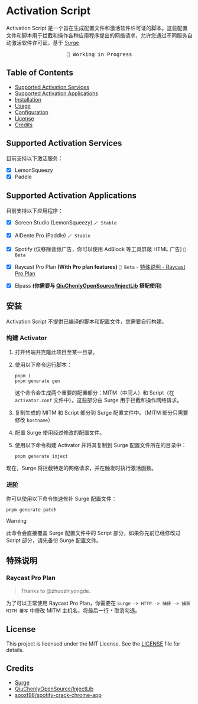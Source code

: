 # Activation Script

Activation Script 是一个旨在生成配置文件和激活软件许可证的脚本。这些配置文件和脚本用于拦截和操作各种应用程序提出的网络请求，允许您通过不同服务自动激活软件许可证。基于 [Surge](https://nssurge.com/)

<pre align="center">
🧪 Working in Progress
</pre>

## Table of Contents

- [Supported Activation Services](#supported-activation-services)
- [Supported Activation Applications](#supported-activation-applications)
- [Installation](#installation)
- [Usage](#usage)
- [Configuration](#configuration)
- [License](#license)
- [Credits](#credits)


## Supported Activation Services

目前支持以下激活服务：

- [x] LemonSqueezy
- [x] Paddle

## Supported Activation Applications

目前支持以下应用程序：

- [x] Screen Studio (LemonSqueezy) `🪄 Stable`
- [x] AlDente Pro (Paddle) `🪄 Stable`
- [x] Spotify (仅移除音频广告，你可以使用 AdBlock 等工具屏蔽 HTML 广告) `🧪 Beta`
- [x] Raycast Pro Plan **(With Pro plan features)** `🧪 Beta` - [特殊说明 - Raycast Pro Plan](#raycast-pro-plan)
- [x] Elpass **(你需要与 [QiuChenlyOpenSource/InjectLib](https://github.com/QiuChenlyOpenSource/InjectLib) 搭配使用)**


## 安装

Activation Script 不提供已编译的脚本和配置文件，您需要自行构建。

### 构建 Activator

1. 打开终端并克隆此项目至某一目录。

2. 使用以下命令运行脚本：


   ```shell
   pnpm i
   pnpm generate gen
   ```

   这个命令会生成两个重要的配置部分：MITM（中间人）和 Script（在 `activator.conf` 文件中）。这些部分由 Surge 用于拦截和操作网络请求。

3. 复制生成的 MITM 和 Script 部分到 Surge 配置文件中。（MITM 部分只需要修改 `hostname`）

4. 配置 Surge 使用经过修改的配置文件。

5. 使用以下命令构建 Activator 并将其复制到 Surge 配置文件所在的目录中：

   ```shell
   pnpm generate inject
   ```

现在，Surge 将拦截特定的网络请求，并在触发时执行激活函数。

### 进阶

你可以使用以下命令快速修补 Surge 配置文件：

```shell
pnpm generate patch
```

> [!WARNING]
> 此命令会直接覆盖 Surge 配置文件中的 Script 部分，如果你先前已经修改过 Script 部分，请先备份 Surge 配置文件。

## 特殊说明

### Raycast Pro Plan

> Thanks to @zhuozhiyongde.

为了可以正常使用 Raycast Pro Plan，你需要在 `Surge -> HTTP -> 捕获 -> 捕获 MITM 覆写` 中修改 MITM 主机名，将最后一行 `*` 取消勾选。

## License

This project is licensed under the MIT License. See the [LICENSE](LICENSE) file for details.

## Credits

- [Surge](https://nssurge.com/)
- [QiuChenlyOpenSource/InjectLib](https://github.com/QiuChenlyOpenSource/InjectLib)
- [sooxt98/spotify-crack-chrome-app](https://github.com/sooxt98/spotify-crack-chrome-app)